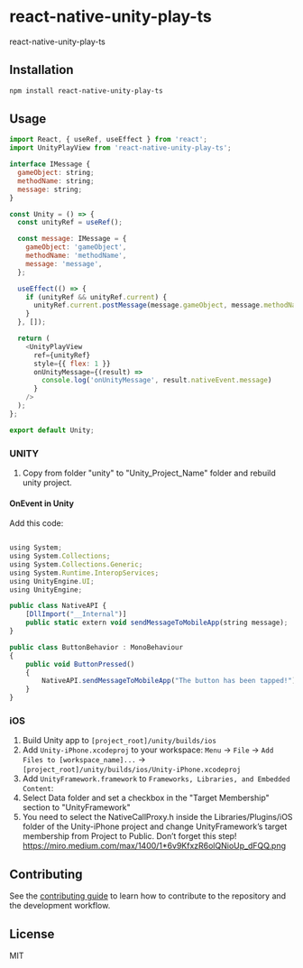 # react-native-unity-play-ts

react-native-unity-play-ts

## Installation

```sh
npm install react-native-unity-play-ts
```

## Usage

```js
import React, { useRef, useEffect } from 'react';
import UnityPlayView from 'react-native-unity-play-ts';

interface IMessage {
  gameObject: string;
  methodName: string;
  message: string;
}

const Unity = () => {
  const unityRef = useRef();

  const message: IMessage = {
    gameObject: 'gameObject',
    methodName: 'methodName',
    message: 'message',
  };

  useEffect(() => {
    if (unityRef && unityRef.current) {
      unityRef.current.postMessage(message.gameObject, message.methodName, message.message);
    }
  }, []);

  return (
    <UnityPlayView
      ref={unityRef}
      style={{ flex: 1 }}
      onUnityMessage={(result) =>
        console.log('onUnityMessage', result.nativeEvent.message)
      }
    />
  );
};

export default Unity;

```

### UNITY

1. Copy from folder "unity" to "Unity_Project_Name" folder and rebuild unity project.

#### OnEvent in Unity

Add this code:

```js

using System;
using System.Collections;
using System.Collections.Generic;
using System.Runtime.InteropServices;
using UnityEngine.UI;
using UnityEngine;

public class NativeAPI {
    [DllImport("__Internal")]
    public static extern void sendMessageToMobileApp(string message);
}

public class ButtonBehavior : MonoBehaviour
{
    public void ButtonPressed()
    {
        NativeAPI.sendMessageToMobileApp("The button has been tapped!");
    }
}
```

### iOS

1. Build Unity app to `[project_root]/unity/builds/ios`
2. Add `Unity-iPhone.xcodeproj` to your workspace: `Menu` -> `File` -> `Add Files to [workspace_name]...` -> `[project_root]/unity/builds/ios/Unity-iPhone.xcodeproj`
3. Add `UnityFramework.framework` to `Frameworks, Libraries, and Embedded Content`:
4. Select Data folder and set a checkbox in the "Target Membership" section to "UnityFramework"
5. You need to select the NativeCallProxy.h inside the Libraries/Plugins/iOS folder of the Unity-iPhone project and change UnityFramework’s target membership from Project to Public. Don’t forget this step!
   https://miro.medium.com/max/1400/1*6v9KfxzR6olQNioUp_dFQQ.png

## Contributing

See the [contributing guide](CONTRIBUTING.md) to learn how to contribute to the repository and the development workflow.

## License

MIT
